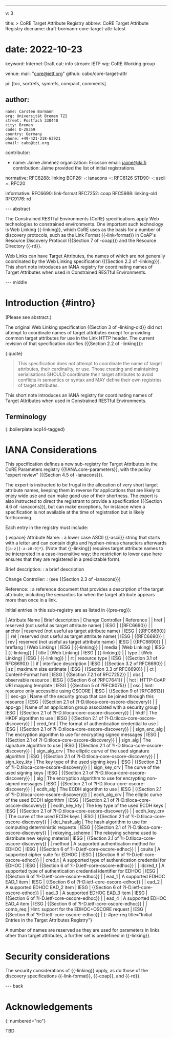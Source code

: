 ---
v: 3

title: >
  CoRE Target Attribute Registry
abbrev: CoRE Target Attribute Registry
docname: draft-bormann-core-target-attr-latest
# date: 2022-10-23

keyword: Internet-Draft
cat: info
stream: IETF
wg: CoRE Working group

venue:
  mail: "core@ietf.org"
  github: cabo/core-target-attr

pi: [toc, sortrefs, symrefs, compact, comments]

author:
  -
    name: Carsten Bormann
    org: Universität Bremen TZI
    street: Postfach 330440
    city: Bremen
    code: D-28359
    country: Germany
    phone: +49-421-218-63921
    email: cabo@tzi.org

contributor:
- name: Jaime Jiménez
  organization: Ericsson
  email: jaime@iki.fi
  contribution: Jaime provided the list of initial registrations.

normative:
  RFC8288: linking
  BCP26:
    -: ianacons
    =: RFC8126
  STD90:
    -: ascii
    =: RFC20

informative:
  RFC6690: link-format
  RFC7252: coap
  RFC5988: linking-old
  RFC9176: rd

--- abstract

The Constrained RESTful Environments (CoRE) specifications apply Web
technologies to constrained environments.
One important such technology is Web Linking {{-linking}}, which CoRE
uses as the basis for a number of discovery protocols, such as the
Link Format {{-link-format}} in CoAP's Resource Discovery Protocol ({{Section 7
of -coap}}) and the Resource Directory {{-rd}}.

Web Links can have Target Attributes, the names of which are not
generally coordinated by the Web Linking specification ({{Section 2.2 of -linking}}).
This short note introduces an IANA registry for coordinating names of Target
Attributes when used in Constrained RESTful Environments.

--- middle

Introduction        {#intro}
============

(Please see abstract.)

The original Web Linking specification {{Section 3 of -linking-old}} did not attempt
to coordinate names of target attributes except for providing common
target attributes for use in the Link HTTP header.
The current revision of that specification clarifies ({{Section 2.2 of -linking}}):

{:quote}
>    This specification does not attempt to coordinate the name of target
   attributes, their cardinality, or use.  Those creating and
   maintaining serialisations SHOULD coordinate their target attributes
   to avoid conflicts in semantics or syntax and MAY define their own
   registries of target attributes.

This short note introduces an IANA registry for coordinating names of Target
Attributes when used in Constrained RESTful Environments.

Terminology
-----------

{::boilerplate bcp14-tagged}

IANA Considerations
===================

This specification defines a new sub-registry for Target Attributes in
the CoRE Parameters registry {{!IANA.core-parameters}}, with the policy
"expert review" ({{Section 4.5 of -ianacons}}).

The expert is instructed to be frugal in the allocation of very short
target attribute names, keeping them in reverse for applications that
are likely to enjoy wide use and can make good use of their shortness.
The expert is also instructed to direct the registrant to provide a
specification ({{Section 4.6 of -ianacons}}), but can make exceptions,
for instance when a specification is not available at the time of
registration but is likely forthcoming.

Each entry in the registry must include:

{:vspace}
Attribute Name:
: a lower case ASCII {{-ascii}} string that starts with a letter and can
  contain digits and hyphen-minus characters afterwards
  (`[a-z][-a-z0-9]*`).
  (Note that {{-linking}} requires target attribute names to be
  interpreted in a case-insensitive way; the restriction to lower case
  here ensures that they are registered in a predictable form).

Brief description:
: a brief description

Change Controller:
: (see {{Section 2.3 of -ianacons}})

Reference:
: a reference document that provides a description of the target
  attribute, including the semantics for when the target attribute
  appears more than once in a link.


Initial entries in this sub-registry are as listed in {{pre-reg}}:

| Attribute  Name | Brief description                                                                                          | Change Controller | Reference                                            |
| href            | reserved (not useful as target attribute name)                                                             | IESG              | {{RFC6690}}                                          |
| anchor          | reserved (not useful as target attribute name)                                                             | IESG              | {{RFC6690}}                                          |
| rel             | reserved (not useful as target attribute name)                                                             | IESG              | {{RFC6690}}                                          |
| rev             | reserved (not useful as target attribute name)                                                             | IESG              | {{RFC6690}}                                          |
| hreflang        | (Web Linking)                                                                                              | IESG              | {{-linking}}                                         |
| media           | (Web Linking)                                                                                              | IESG              | {{-linking}}                                         |
| title           | (Web Linking)                                                                                              | IESG              | {{-linking}}                                         |
| type            | (Web Linking)                                                                                              | IESG              | {{-linking}}                                         |
| rt              | resource type                                                                                              | IESG              | {{Section 3.1 of RFC6690}}                           |
| if              | interface description                                                                                      | IESG              | {{Section 3.2 of RFC6690}}                           |
| sz              | maximum size estimate                                                                                      | IESG              | {{Section 3.3 of RFC6690}}                           |
| ct              | Content-Format hint                                                                                        | IESG              | {{Section 7.2.1 of RFC7252}}                         |
| obs             | observable resource                                                                                        | IESG              | {{Section 6 of ?RFC7641}}                            |
| hct             | HTTP-CoAP URI mapping template                                                                             | IESG              | {{Section 5 of ?RFC8075}}                          |
| osc             | hint: resource only accessible using OSCORE                                                                | IESG              | {{Section 9 of ?RFC8613}}                            |
| sec-gp          | Name of the security group that can be joined through this resource                                        | IESG              | {{Section 2.1 of ?I-D.tiloca-core-oscore-discovery}} |
| app-gp          | Name of an application group associated with a security group                                              | IESG              | {{Section 2.1 of ?I-D.tiloca-core-oscore-discovery}} |
| hkdf            | The HKDF algorithm to use                                                                                  | IESG              | {{Section 2.1 of ?I-D.tiloca-core-oscore-discovery}} |
| cred_fmt        | The format of authentication credential to use                                                             | IESG              | {{Section 2.1 of ?I-D.tiloca-core-oscore-discovery}} |
| sign_enc_alg    | The encryption algorithm to use for encrypting signed messages                                             | IESG              | {{Section 2.1 of ?I-D.tiloca-core-oscore-discovery}} |
| sign_alg        | The signature algorithm to use                                                                             | IESG              | {{Section 2.1 of ?I-D.tiloca-core-oscore-discovery}} |
| sign_alg_crv    | The elliptic curve of the used signature algorithm                                                         | IESG              | {{Section 2.1 of ?I-D.tiloca-core-oscore-discovery}} |
| sign_key_kty    | The key type of the used signing keys                                                                      | IESG              | {{Section 2.1 of ?I-D.tiloca-core-oscore-discovery}} |
| sign_key_crv    | The curve of the used signing keys                                                                         | IESG              | {{Section 2.1 of ?I-D.tiloca-core-oscore-discovery}} |
| alg             | The encryption algorithm to use for encrypting non-signed messages                                         | IESG              | {{Section 2.1 of ?I-D.tiloca-core-oscore-discovery}} |
| ecdh_alg        | The ECDH algorithm to use                                                                                  | IESG              | {{Section 2.1 of ?I-D.tiloca-core-oscore-discovery}} |
| ecdh_alg_crv    | The elliptic curve of the used ECDH algorithm                                                              | IESG              | {{Section 2.1 of ?I-D.tiloca-core-oscore-discovery}} |
| ecdh_key_kty    | The key type of the used ECDH keys                                                                         | IESG              | {{Section 2.1 of ?I-D.tiloca-core-oscore-discovery}} |
| ecdh_key_crv    | The curve of the used ECDH keys                                                                            | IESG              | {{Section 2.1 of ?I-D.tiloca-core-oscore-discovery}} |
| det_hash_alg    | The hash algorithm to use for computing deterministic requests                                             | IESG              | {{Section 2.1 of ?I-D.tiloca-core-oscore-discovery}} |
| rekeying_scheme | The rekeying scheme used to distribute new keying material                                                 | IESG              | {{Section 2.1 of ?I-D.tiloca-core-oscore-discovery}} |
| method          | A supported authentication method for EDHOC                                                                | IESG              | {{Section 6 of ?I-D.ietf-core-oscore-edhoc}}         |
| csuite          | A supported cipher suite for EDHOC                                                                         | IESG              | {{Section 6 of ?I-D.ietf-core-oscore-edhoc}}         |
| cred_t          | A supported type of authentication credential for EDHOC                                                    | IESG              | {{Section 6 of ?I-D.ietf-core-oscore-edhoc}}         |
| idcred_t        | A supported type of authentication credential identifier for EDHOC                                         | IESG              | {{Section 6 of ?I-D.ietf-core-oscore-edhoc}}         |
| ead_1           | A supported EDHOC EAD_1 item                                                                               | IESG              | {{Section 6 of ?I-D.ietf-core-oscore-edhoc}}         |
| ead_2           | A supported EDHOC EAD_2 item                                                                               | IESG              | {{Section 6 of ?I-D.ietf-core-oscore-edhoc}}         |
| ead_3           | A supported EDHOC EAD_3 item                                                                               | IESG              | {{Section 6 of ?I-D.ietf-core-oscore-edhoc}}         |
| ead_4           | A supported EDHOC EAD_4 item                                                                               | IESG              | {{Section 6 of ?I-D.ietf-core-oscore-edhoc}}         |
| comb_req        | Hint: support for the EDHOC+OSCORE request                                                                 | IESG              | {{Section 6 of ?I-D.ietf-core-oscore-edhoc}}         |
{: #pre-reg title="Initial Entries in the Target Attributes Registry"}

A number of names are reserved as they are used for parameters in
links other than target attributes, a further set is predefined in
{{-linking}}.


Security considerations
=======================

The security considerations of {{-linking}} apply, as do those of the
discovery specifications {{-link-format}}, {{-coap}}, and {{-rd}}.

--- back

Acknowledgements
================
{: numbered="no"}

TBD

